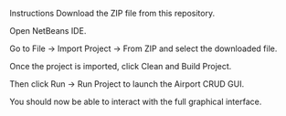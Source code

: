 Instructions
Download the ZIP file from this repository.

Open NetBeans IDE.

Go to File → Import Project → From ZIP and select the downloaded file.

Once the project is imported, click Clean and Build Project.

Then click Run → Run Project to launch the Airport CRUD GUI.

You should now be able to interact with the full graphical interface.
